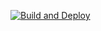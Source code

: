 [![Build and Deploy](https://github.com/yovko93/my-portfolio/blob/master/.github/workflows/docker-publish.yml/badge.svg)](https://github.com/yovko93/my-portfolio/blob/master/.github/workflows/docker-publish.yml)
